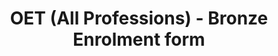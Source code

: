 ---
title: "OET (All Professions) - Bronze Enrolment form"
draft: false
# page title background image
bg_image: "images/backgrounds/page-title.jpg"
# meta description
description : "OET (All Professions) - Bronze Enrolment form"
---